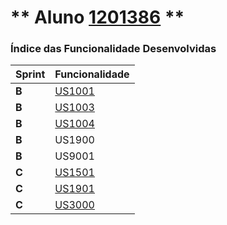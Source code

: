 ** Aluno [1201386](./) ** 
===============================

### Índice das Funcionalidade Desenvolvidas ###


| Sprint | Funcionalidade              |
|--------|-----------------------------|
| **B**  | [US1001](US1001/US1001.md)  |
| **B**  | [US1003](US1003/US1003.md)  |
| **B**  | [US1004](US1004/US1004.md)  |
| **B**  |  US1900                     |
| **B**  |  US9001                     |
| **C**  | [US1501](US1501/US1501.md)  |
| **C**  | [US1901](US1901/US1901.md)  |
| **C**  | [US3000](US3000/US3000.md)  |